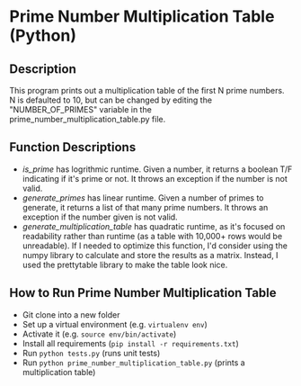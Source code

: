 # Prime Number Multiplication Table (Python)

## Description

This program prints out a multiplication table of the first N prime numbers.
N is defaulted to 10, but can be changed by editing the "NUMBER_OF_PRIMES"
variable in the prime_number_multiplication_table.py file.

## Function Descriptions
* _is_prime_ has logrithmic runtime. Given a number, it returns a boolean T/F
indicating if it's prime or not. It throws an exception if the number is not valid.
* _generate_primes_ has linear runtime. Given a number of primes to generate,
it returns a list of that many prime numbers. It throws an exception if the number
given is not valid.
* _generate_multiplication_table_ has quadratic runtime, as it's focused on
readability rather than runtime (as a table with 10,000+ rows would be unreadable). 
If I needed to optimize this function, I'd consider using the numpy library to 
calculate and store the results as a matrix. Instead, I used the prettytable library 
to make the table look nice.

## How to Run Prime Number Multiplication Table

* Git clone into a new folder
* Set up a virtual environment (e.g. `virtualenv env`)
* Activate it (e.g. `source env/bin/activate`)
* Install all requirements (`pip install -r requirements.txt`)
* Run `python tests.py` (runs unit tests)
* Run `python prime_number_multiplication_table.py` (prints a multiplication table)
